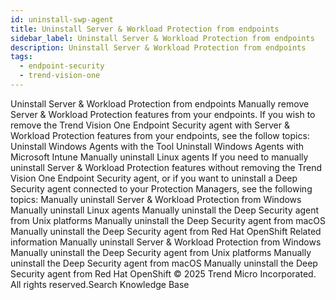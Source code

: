 ```yaml
---
id: uninstall-swp-agent
title: Uninstall Server & Workload Protection from endpoints
sidebar_label: Uninstall Server & Workload Protection from endpoints
description: Uninstall Server & Workload Protection from endpoints
tags:
  - endpoint-security
  - trend-vision-one
---
```


 Uninstall Server & Workload Protection from endpoints Manually remove Server & Workload Protection features from your endpoints. If you wish to remove the Trend Vision One Endpoint Security agent with Server & Workload Protection features from your endpoints, see the follow topics: Uninstall Windows Agents with the Tool Uninstall Windows Agents with Microsoft Intune Manually uninstall Linux agents If you need to manually uninstall Server & Workload Protection features without removing the Trend Vision One Endpoint Security agent, or if you want to uninstall a Deep Security agent connected to your Protection Managers, see the following topics: Manually uninstall Server & Workload Protection from Windows Manually uninstall Linux agents Manually uninstall the Deep Security agent from Unix platforms Manually uninstall the Deep Security agent from macOS Manually uninstall the Deep Security agent from Red Hat OpenShift Related information Manually uninstall Server & Workload Protection from Windows Manually uninstall the Deep Security agent from Unix platforms Manually uninstall the Deep Security agent from macOS Manually uninstall the Deep Security agent from Red Hat OpenShift © 2025 Trend Micro Incorporated. All rights reserved.Search Knowledge Base